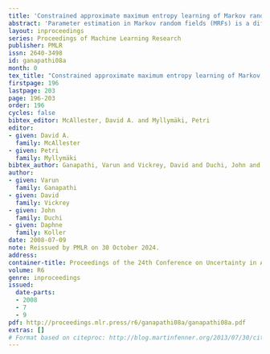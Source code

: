 ```yaml
---
title: 'Constrained approximate maximum entropy learning of Markov random fields'
abstract: 'Parameter estimation in Markov random fields (MRFs) is a difficult task, in which inference over the network is run in the inner loop of a gradient descent procedure. Replacing exact inference with approximate methods such as loopy belief propagation (LBP) can suffer from poor convergence. In this paper, we provide a different approach for combining MRF learning and Bethe approximation. We consider the dual of maximum likelihood Markov network learning — maximizing entropy with moment matching constraints — and then approximate both the objective and the constraints in the resulting optimization problem. Unlike previous work along these lines (Teh \&amp; Welling, 2003), our formulation allows parameter sharing between features in a general log-linear model, parameter regularization and conditional training. We show that piecewise training (Sutton \&amp; McCallum, 2005) is a very restricted special case of this formulation. We study two optimization strategies: one based on a single convex approximation and one that uses repeated convex approximations. We show results on several real-world networks that demonstrate that these algorithms can significantly outperform learning with loopy and piece-wise. Our results also provide a framework for analyzing the trade-offs of different relaxations of the entropy objective and of the constraints.'
layout: inproceedings
series: Proceedings of Machine Learning Research
publisher: PMLR
issn: 2640-3498
id: ganapathi08a
month: 0
tex_title: "Constrained approximate maximum entropy learning of Markov random fields"
firstpage: 196
lastpage: 203
page: 196-203
order: 196
cycles: false
bibtex_editor: McAllester, David A. and Myllymäki, Petri
editor:
- given: David A.
  family: McAllester
- given: Petri
  family: Myllymäki
bibtex_author: Ganapathi, Varun and Vickrey, David and Duchi, John and Koller, Daphne
author:
- given: Varun
  family: Ganapathi
- given: David
  family: Vickrey
- given: John
  family: Duchi
- given: Daphne
  family: Koller 
date: 2008-07-09
note: Reissued by PMLR on 30 October 2024.
address:
container-title: Proceedings of the 24th Conference on Uncertainty in Artificial Intelligence
volume: R6
genre: inproceedings
issued:
  date-parts:
  - 2008
  - 7
  - 9
pdf: http://proceedings.mlr.press/r6/ganapathi08a/ganapathi08a.pdf
extras: []
# Format based on citeproc: http://blog.martinfenner.org/2013/07/30/citeproc-yaml-for-bibliographies/
---
```

